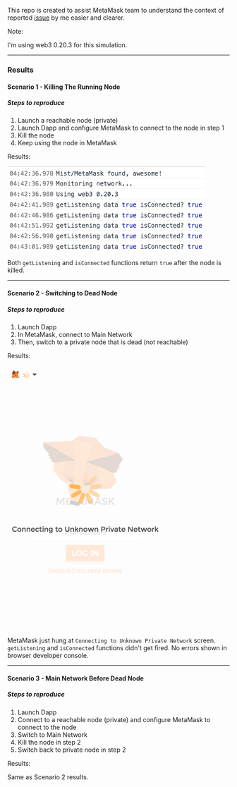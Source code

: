 This repo is created to assist MetaMask team to understand the context of reported [issue](https://github.com/MetaMask/metamask-extension/issues/4181) by me easier and clearer.

Note:

I'm using web3 0.20.3 for this simulation.

---

### Results

#### Scenario 1 - Killing The Running Node

##### Steps to reproduce

1. Launch a reachable node (private)
2. Launch Dapp and configure MetaMask to connect to the node in step 1
3. Kill the node
4. Keep using the node in MetaMask

Results:

![](docs/images/scenario-1.png)

Both `getListening` and `isConnected` functions return `true` after the node is killed.

---

#### Scenario 2 - Switching to Dead Node

##### Steps to reproduce

1. Launch Dapp
2. In MetaMask, connect to Main Network
3. Then, switch to a private node that is dead (not reachable)

Results:

![](docs/images/hung.png)

MetaMask just hung at `Connecting to Unknown Private Network` screen. `getListening` and `isConnected` functions didn't get fired. No errors shown in browser developer console.

---

#### Scenario 3 - Main Network Before Dead Node

##### Steps to reproduce

1. Launch Dapp
2. Connect to a reachable node (private) and configure MetaMask to connect to the node
3. Switch to Main Network
4. Kill the node in step 2
5. Switch back to private node in step 2

Results:

Same as Scenario 2 results.
